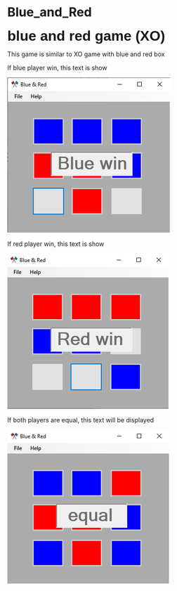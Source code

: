 # Blue_and_Red

<b style="font-size: xx-large; font-family: Arial, Helvetica, sans-serif;">
blue and red game (XO)
</b>
<p></p>
<p>This game is similar to XO game with blue and red box</p>
<p>If blue player win, this text is show</p>
<img src="Images/Blue_win.png" alt="">
<p>If red player win, this text is show</p>
<img src="Images/Red_win.png" alt="">
<p>If both players are equal, this text will be displayed</p>
<img src="Images/equal.png" alt="">
